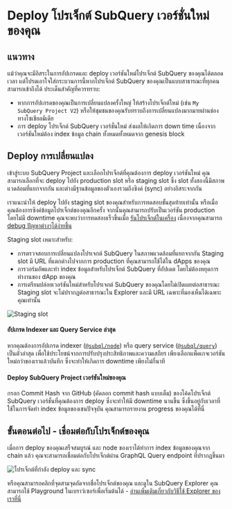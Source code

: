 # Deploy โปรเจ็กต์ SubQuery เวอร์ชั่นใหม่ของคุณ

## แนวทาง

แม้ว่าคุณจะมีอิสระในการอัปเกรดและ deploy เวอร์ชันใหม่โปรเจ็กต์ SubQuery ของคุณได้ตลอดเวลา แต่โปรดเอาใจใส่กระบวนการนี้หากโปรเจ็กต์ SubQuery ของคุณเป็นแบบสาธารณะที่ทุกคนสามารถเข้าถึงได้ ประเด็นสำคัญที่ควรทราบ:
- หากการอัปเกรดของคุณเป็นการเปลี่ยนแปลงครั้งใหญ่ ให้สร้างโปรเจ็กต์ใหม่ (เช่น `My SubQuery Project V2`) หรือให้ชุมชนของคุณรับทราบถึงการเปลี่ยนแปลงมากมายผ่านช่องทางโซเชียลมีเดีย
- การ deploy โปรเจ็กต์ SubQuery เวอร์ชั่นใหม่ ส่งผลให้เกิดการ down time เนื่องจากเวอร์ชันใหม่ต้อง index ข้อมูล chain ทั้งหมดทั้งหมดจาก genesis block

## Deploy การเปลี่ยนแปลง

เข้าสู่ระบบ SubQuery Project และเลือกโปรเจ็กต์ที่คุณต้องการ deploy เวอร์ชันใหม่ คุณสามารถเลือกที่จะ deploy ไปยัง production slot หรือ staging slot ซึ่ง slot ทั้งสองนี้มีสภาพแวดล้อมที่แยกจากกัน และต่างมีฐานข้อมูลของตัวเองรวมถึงซิงค์ (sync) อย่างอิสระจากกัน

เราแนะนำให้ deploy ไปยัง staging slot ของคุณสำหรับการทดสอบขั้นสุดท้ายเท่านั้น หรือเมื่อคุณต้องการซิงค์ข้อมูลโปรเจ็กต์ของคุณอีกครั้ง จากนั้นคุณสามารถปรับเป็นเวอร์ชัน production โดยไม่มี downtime คุณจะพบว่าการทดสอบเร็วขึ้นเมื่อ [รันโปรเจ็กต์ในเครื่อง](../run/run.md) เนื่องจากคุณสามารถ[ debug ปัญหาต่างๆได้ง่ายขึ้น](../tutorials_examples/debug-projects.md)

Staging slot เหมาะสำหรับ:
* การตรวจสอบการเปลี่ยนแปลงโปรเจกต์ SubQuery ในสภาพแวดล้อมที่แยกจากกัน Staging slot มี URL ที่แตกต่างไปจากการ production ที่คุณสามารถใช้ได้ใน dApps ของคุณ
* การวอร์มอัพและทำ index ข้อมูลสำหรับโปรเจ็กต์ SubQuery ที่อัปเดต โดยไม่ต้องหยุดการทำงานของ dApp ของคุณ
* การเตรียมปล่อยเวอร์ชันใหม่สำหรับโปรเจกต์ SubQuery ของคุณโดยไม่เปิดเผยต่อสาธารณะ Staging slot จะไม่ปรากฏต่อสาธารณะใน Explorer และมี URL เฉพาะที่มองเห็นได้เฉพาะคุณเท่านั้น

![Staging slot](/assets/img/staging_slot.png)

#### อัปเกรด Indexer และ Query Service ล่าสุด

หากคุณต้องการอัปเกรด indexer ([`@subql/node`](https://www.npmjs.com/package/@subql/node)) หรือ query service ([`@subql/query`](https://www.npmjs.com/package/@subql/query)) เป็นตัวล่าสุด เพื่อใช้ประโยชน์จากการปรับปรุงประสิทธิภาพและความเสถียร เพียงเลือกแพ็คเกจเวอร์ชันใหม่กว่าของเราแล้วบันทึก ซึ่งจะทำให้เกิดการ downtime เพียงไม่กี่นาที

#### Deploy SubQuery Project เวอร์ชันใหม่ของคุณ

กรอก Commit Hash จาก GitHub (คัดลอก commit hash แบบเต็ม) ของโค้ดโปรเจ็กต์ SubQuery เวอร์ชั่นที่คุณต้องการ deploy ซึ่งจะทำให้มี downtime นานขึ้น ซึ่งขึ้นอยู่กับเวลาที่ใช้ในการจัดทำ index ข้อมูลของเชนปัจจุบัน คุณสามารถรายงาน progress ของคุณได้ที่นี่

## ขั้นตอนต่อไป - เชื่อมต่อกับโปรเจ็กต์ของคุณ
เมื่อการ deploy ของคุณเสร็จสมบูรณ์ และ node ของเราได้ทำการ index ข้อมูลของคุณจาก chain แล้ว คุณจะสามารถเชื่อมต่อกับโปรเจ็กต์ผ่าน GraphQL Query endpoint ที่ปรากฎขึ้นมา

![โปรเจ็กต์ที่กำลัง deploy และ sync](/assets/img/projects-deploy-sync.png)

หรือคุณสามารถคลิกที่จุดสามจุดถัดจากชื่อโปรเจ็กต์ของคุณ และดูใน SubQuery Explorer คุณสามารถใช้ Playground ในเบราว์เซอร์เพื่อเริ่มต้นได้ - [อ่านเพิ่มเติมเกี่ยวกับวิธีใช้ Explorer ของเราที่นี่](../query/query.md)
